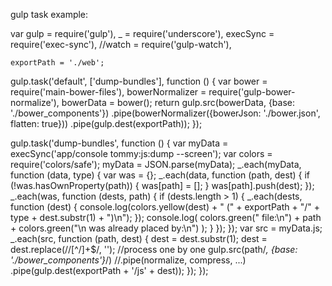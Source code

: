 gulp task example:

var gulp       = require('gulp'),
    _          = require('underscore'),
    execSync   = require('exec-sync'),
    //watch = require('gulp-watch'),

    exportPath = './web';

gulp.task('default', ['dump-bundles'], function () {
    var bower           = require('main-bower-files'),
        bowerNormalizer = require('gulp-bower-normalize'),
        bowerData       = bower();
    return gulp.src(bowerData, {base: './bower_components'})
        .pipe(bowerNormalizer({bowerJson: './bower.json', flatten: true}))
        .pipe(gulp.dest(exportPath));
});

gulp.task('dump-bundles', function () {
    var myData = execSync('app/console tommy:js:dump --screen');
    var colors = require('colors/safe');
    myData = JSON.parse(myData);
    _.each(myData, function (data, type) {
        var was = {};
        _.each(data, function (path, dest) {
            if (!was.hasOwnProperty(path)) {
                was[path] = [];
            }
            was[path].push(dest);
        });
        _.each(was, function (dests, path) {
            if (dests.length > 1) {
                _.each(dests, function (dest) {
                    console.log(colors.yellow(dest) + " (" + exportPath + "/" + type + dest.substr(1) + ")\n");
                });
                console.log(
                    colors.green("  file:\n")
                    + path
                    + colors.green("\n  was already placed by:\n")
                );
            }
        });
    });
    var src = myData.js;
    _.each(src, function (path, dest) {
        dest = dest.substr(1);
        dest = dest.replace(/\/[^\/]+$/, '');
        //process one by one
        gulp.src(path/*, {base: './bower_components'}*/)
            //.pipe(normalize, compress, ...)
            .pipe(gulp.dest(exportPath + '/js' + dest));
    });
});